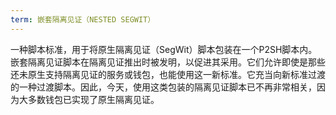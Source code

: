 ```yaml
---
term: 嵌套隔离见证（NESTED SEGWIT）
---
```


一种脚本标准，用于将原生隔离见证（SegWit）脚本包装在一个P2SH脚本内。嵌套隔离见证脚本在隔离见证推出时被发明，以促进其采用。它们允许即使是那些还未原生支持隔离见证的服务或钱包，也能使用这一新标准。它充当向新标准过渡的一种过渡脚本。因此，今天，使用这类包装的隔离见证脚本已不再非常相关，因为大多数钱包已实现了原生隔离见证。